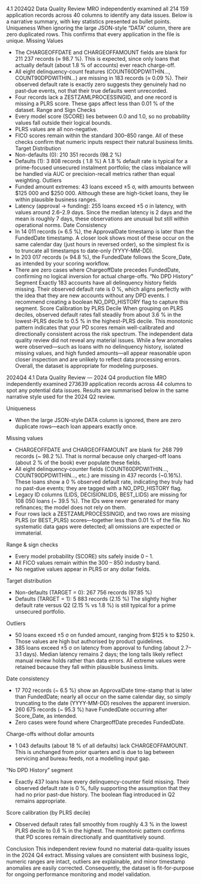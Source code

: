 4.1 2024Q2 Data Quality Review
MRO independently examined all 214 159 application records across 40 columns to identify any data issues. Below is a narrative summary, with key statistics presented as bullet points.
Uniqueness When ignoring the large JSON-style “DATA” column, there are zero duplicated rows. This confirms that every application in the file is unique.
Missing Values
* The CHARGEOFFDATE and CHARGEOFFAMOUNT fields are blank for 211 237 records (≈ 98.7 %). This is expected, since only loans that actually default (about 1.8 % of accounts) ever reach charge-off.
* All eight delinquency-count features (COUNT60DPDWITHIN…, COUNT90DPDWITHIN…) are missing in 183 records (≈ 0.09 %).  Their observed default rate is exactly zero suggests they genuinely had no past‐due events, not that their true defaults went unrecorded.
* Four records lack a ZESTZAMLPROCESSINGID, and one record is missing a PLRS score. These gaps affect less than 0.01 % of the dataset.
Range and Sign Checks
* Every model score (SCORE) lies between 0.0 and 1.0, so no probability values fall outside their logical bounds.
* PLRS values are all non-negative.
* FICO scores remain within the standard 300–850 range.
All of these checks confirm that numeric inputs respect their natural business limits.
Target Distribution
* Non-defaults (0): 210 351 records (98.2 %)
* Defaults (1): 3 808 records ( 1.8 %)
A 1.8 % default rate is typical for a prime-focused unsecured instalment portfolio; the class imbalance will be handled via AUC or precision-recall metrics rather than equal weighting.
Outliers
* Funded amount extremes: 43 loans exceed ±5 σ, with amounts between $125 000 and $250 000. Although these are high-ticket loans, they lie within plausible business ranges.
* Latency (approval → funding): 255 loans exceed ±5 σ in latency, with values around 2.6–2.9 days. Since the median latency is 2 days and the mean is roughly 7 days, these observations are unusual but still within operational norms.
Date Consistency
* In 14 011 records (≈ 6.5 %), the ApprovalDate timestamp is later than the FundedDate timestamp. A closer look shows most of these occur on the same calendar day (just hours in reversed order), so the simplest fix is to truncate all timestamps to date-only (YYYY-MM-DD).
* In 203 017 records (≈ 94.8 %), the FundedDate follows the Score_Date, as intended by your scoring workflow.
* There are zero cases where ChargeoffDate precedes FundedDate, confirming no logical inversion for actual charge-offs.
“No DPD History” Segment Exactly 183 accounts have all delinquency history fields missing. Their observed default rate is 0 %, which aligns perfectly with the idea that they are new accounts without any DPD events. I recommend creating a boolean NO_DPD_HISTORY flag to capture this segment.
Score Calibration by PLRS Decile When grouping on PLRS deciles, observed default rates fall steadily from about 3.6 % in the lowest-PLRS decile to 0.5 % in the highest-PLRS decile. This monotonic pattern indicates that your PD scores remain well-calibrated and directionally consistent across the risk spectrum.
The independent data quality review did not reveal any material issues. While a few anomalies were observed—such as loans with no delinquency history, isolated missing values, and high funded amounts—all appear reasonable upon closer inspection and are unlikely to reflect data processing errors. Overall, the dataset is appropriate for modeling purposes.

2024Q4
4.1 Data Quality Review — 2024 Q4 production file
MRO independently examined 273639 application records across 44 columns to spot any potential data issues. Results are summarised below in the same narrative style used for the 2024 Q2 review.

Uniqueness
* When the large JSON-style DATA column is ignored, there are zero duplicate rows—each loan appears exactly once.

Missing values
* CHARGEOFFDATE and CHARGEOFFAMOUNT are blank for 268 799 records (~ 98.2 %). That is normal because only charged-off loans (about 2 % of the book) ever populate these fields.
* All eight delinquency-counter fields (COUNT60DPDWITHIN…, COUNT90DPDWITHIN…, etc.) are missing in 437 records (~0.16%). These loans show a 0 % observed default rate, indicating they truly had no past-due events; they are tagged with a NO_DPD_HISTORY flag.
* Legacy ID columns (LIDS, DECISIONLIDS, BEST_LIDS) are missing for 108 050 loans (~ 39.5 %). The IDs were never generated for many refinances; the model does not rely on them.
* Four rows lack a ZESTZAMLPROCESSINGID, and two rows are missing PLRS (or BEST_PLRS) scores—together less than 0.01 % of the file.
No systematic data gaps were detected; all omissions are expected or immaterial.

Range & sign checks
* Every model probability (SCORE) sits safely inside 0 – 1.
* All FICO values remain within the 300 – 850 industry band.
* No negative values appear in PLRS or any dollar fields.

Target distribution
* Non-defaults (TARGET = 0): 267 756 records (97.85 %)
* Defaults (TARGET = 1): 5 883 records (2.15 %)
The slightly higher default rate versus Q2 (2.15 % vs 1.8 %) is still typical for a prime unsecured portfolio.

Outliers
* 50 loans exceed ±5 σ on funded amount, ranging from $125 k to $250 k. Those values are high but authorised by product guidelines.
* 385 loans exceed ±5 σ on latency from approval to funding (about 2.7–3.1 days). Median latency remains 2 days; the long tails likely reflect manual review holds rather than data errors.
All extreme values were retained because they fall within plausible business limits.

Date consistency
* 17 702 records (~ 6.5 %) show an ApprovalDate time-stamp that is later than FundedDate; nearly all occur on the same calendar day, so simply truncating to the date (YYYY-MM-DD) resolves the apparent inversion.
* 260 675 records (~ 95.3 %) have FundedDate occurring after Score_Date, as intended.
* Zero cases were found where ChargeoffDate precedes FundedDate.

Charge-offs without dollar amounts
* 1 043 defaults (about 18 % of all defaults) lack CHARGEOFFAMOUNT. This is unchanged from prior quarters and is due to lag between servicing and bureau feeds, not a modelling input gap.

“No DPD History” segment
* Exactly 437 loans have every delinquency-counter field missing. Their observed default rate is 0 %, fully supporting the assumption that they had no prior past-due history. The boolean flag introduced in Q2 remains appropriate.

Score calibration (by PLRS decile)
* Observed default rates fall smoothly from roughly 4.3 % in the lowest PLRS decile to 0.6 % in the highest. The monotonic pattern confirms that PD scores remain directionally and quantitatively sound.

Conclusion This independent review found no material data-quality issues in the 2024 Q4 extract. Missing values are consistent with business logic, numeric ranges are intact, outliers are explainable, and minor timestamp anomalies are easily corrected. Consequently, the dataset is fit-for-purpose for ongoing performance monitoring and model validation.
